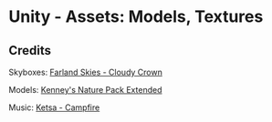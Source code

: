 # Unity - Assets: Models, Textures




## Credits
Skyboxes: [Farland Skies - Cloudy Crown](https://assetstore.unity.com/packages/2d/textures-materials/sky/farland-skies-cloudy-crown-60004)

Models: [Kenney's Nature Pack Extended](https://kenney.nl/assets/nature-pack-extended)

Music: [Ketsa - Campfire](https://freemusicarchive.org/music/Ketsa/ascendance/campfire)